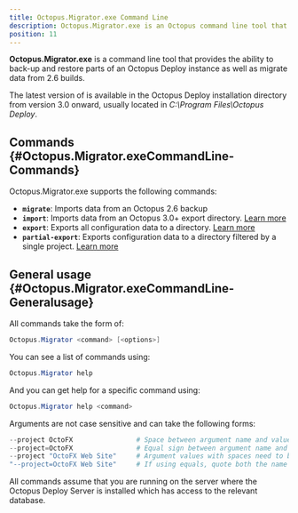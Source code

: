```yaml
---
title: Octopus.Migrator.exe Command Line
description: Octopus.Migrator.exe is an Octopus command line tool that provides the ability to back-up and restore parts of an Octopus Deploy instance as well as migrate data from 2.6 builds.
position: 11
---
```


**Octopus.Migrator.exe** is a command line tool that provides the ability to back-up and restore parts of an Octopus Deploy instance as well as migrate data from 2.6 builds.

The latest version of is available in the Octopus Deploy installation directory from version 3.0 onward, usually located in *C:\Program Files\Octopus Deploy*.

## Commands {#Octopus.Migrator.exeCommandLine-Commands}

Octopus.Migrator.exe supports the following commands:

- **`migrate`**: Imports data from an Octopus 2.6 backup
- **`import`**: Imports data from an Octopus 3.0+ export directory. [Learn more](/docs/api-and-integration/octopus.migrator.exe-command-line/migrator-import.md)
- **`export`**: Exports all configuration data to a directory. [Learn more](/docs/api-and-integration/octopus.migrator.exe-command-line/migrator-export.md)
- **`partial-export`**: Exports configuration data to a directory filtered by a single project. [Learn more](/docs/api-and-integration/octopus.migrator.exe-command-line/partial-export.md)

## General usage {#Octopus.Migrator.exeCommandLine-Generalusage}

All commands take the form of:

```powershell
Octopus.Migrator <command> [<options>]
```

You can see a list of commands using:

```powershell
Octopus.Migrator help
```

And you can get help for a specific command using:

```powershell
Octopus.Migrator help <command>
```

Arguments are not case sensitive and can take the following forms:

```powershell
--project OctoFX                # Space between argument name and value
--project=OctoFX                # Equal sign between argument name and value
--project "OctoFX Web Site"     # Argument values with spaces need to be quoted
"--project=OctoFX Web Site"     # If using equals, quote both the name and value, not just the value
```

All commands assume that you are running on the server where the Octopus Deploy Server is installed which has access to the relevant database.
